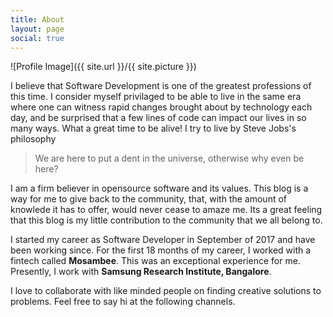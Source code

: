 ```yaml
---
title: About
layout: page
social: true
---
```

![Profile Image]({{ site.url }}/{{ site.picture }})

I believe that Software Development is one of the greatest professions of this time. I consider myself privilaged to be able to live in the same era where one can witness rapid changes brought about by technology each day, and be surprised that a few lines of code can impact our lives in so many ways. What a great time to be alive! I try to live by Steve Jobs's philosophy

> We are here to put a dent in the universe, otherwise why even be here?

I am a firm believer in opensource software and its values. This blog is a way for me to give back to the community, that, with the amount of knowlede it has to offer, would never cease to amaze me. Its a great feeling that this blog is my little contribution to the community that we all belong to.

I started my career as Software Developer in September of 2017 and have been working since. For the first 18 months of my career, I worked with a fintech called **Mosambee**. This was an exceptional experience for me. Presently, I work with **Samsung Research Institute, Bangalore**.

I love to collaborate with like minded people on finding creative solutions to problems. Feel free to say hi at the following channels.